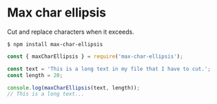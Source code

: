 # Max char ellipsis

Cut and replace characters when it exceeds.

```shell
$ npm install max-char-ellipsis
```

```javascript
const { maxCharEllipsis } = require('max-char-ellipsis');

const text = 'This is a long text in my file that I have to cut.';
const length = 20;

console.log(maxCharEllipsis(text, length));
// This is a long text...
```